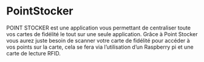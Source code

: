 # PointStocker
POINT STOCKER est une application vous permettant de centraliser toute vos cartes de fidélité le tout sur une seule application. 
Grâce à Point Stocker vous aurez juste besoin de scanner votre carte de fidélité pour accéder à vos points sur la carte, 
cela se fera via l’utilisation d’un Raspberry pi et une carte de lecture RFID.
